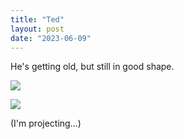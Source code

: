 ```yaml
---
title: "Ted"
layout: post
date: "2023-06-09"
---
```


He's getting old, but still in good shape.

![](/assets/images/2023/20230501_1653551-1024x461.jpg)

![](/assets/images/2023/20230501_165407-1-461x1024.jpg)

(I'm projecting...)
